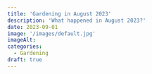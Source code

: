 ```yaml
---
title: 'Gardening in August 2023'
description: 'What happened in August 2023?'
date: 2023-09-01
image: '/images/default.jpg'
imageAlt:
categories:
  - Gardening
draft: true
---
```

